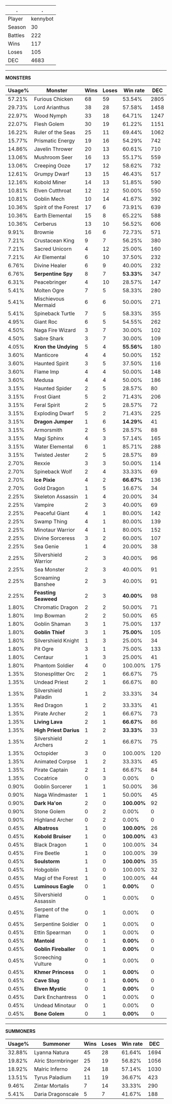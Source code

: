 .|.
|-|-
Player|kennybot
Season|30
Battles|222
Wins|117
Loses|105
DEC|4683

---
**MONSTERS**

Usage%|Monster|Wins|Loses|Win rate|DEC|
-|-|-|-|-|-|
57.21%|Furious Chicken|68|59|53.54%|2805|
29.73%|Lord Arianthus|38|28|57.58%|1458|
22.97%|Wood Nymph|33|18|64.71%|1247|
22.07%|Flesh Golem|30|19|61.22%|1151|
16.22%|Ruler of the Seas|25|11|69.44%|1062|
15.77%|Prismatic Energy|19|16|54.29%|742|
14.86%|Javelin Thrower|20|13|60.61%|710|
13.06%|Mushroom Seer|16|13|55.17%|559|
13.06%|Creeping Ooze|17|12|58.62%|732|
12.61%|Grumpy Dwarf|13|15|46.43%|517|
12.16%|Kobold Miner|14|13|51.85%|590|
10.81%|Elven Cutthroat|12|12|50.00%|550|
10.81%|Goblin Mech|10|14|41.67%|392|
10.36%|Spirit of the Forest|17|6|73.91%|639|
10.36%|Earth Elemental|15|8|65.22%|588|
10.36%|Cerberus|13|10|56.52%|606|
9.91%|Brownie|16|6|72.73%|571|
7.21%|Crustacean King|9|7|56.25%|380|
7.21%|Sacred Unicorn|4|12|25.00%|160|
7.21%|Air Elemental|6|10|37.50%|232|
6.76%|Divine Healer|6|9|40.00%|232|
6.76%|**Serpentine Spy**|8|7|**53.33%**|347|
6.31%|Peacebringer|4|10|28.57%|147|
5.41%|Molten Ogre|7|5|58.33%|280|
5.41%|Mischievous Mermaid|6|6|50.00%|271|
5.41%|Spineback Turtle|7|5|58.33%|355|
4.95%|Giant Roc|6|5|54.55%|262|
4.50%|Naga Fire Wizard|3|7|30.00%|102|
4.50%|Sabre Shark|3|7|30.00%|109|
4.05%|**Kron the Undying**|5|4|**55.56%**|180|
3.60%|Manticore|4|4|50.00%|152|
3.60%|Haunted Spirit|3|5|37.50%|116|
3.60%|Flame Imp|4|4|50.00%|148|
3.60%|Medusa|4|4|50.00%|186|
3.15%|Haunted Spider|2|5|28.57%|80|
3.15%|Frost Giant|5|2|71.43%|206|
3.15%|Feral Spirit|2|5|28.57%|72|
3.15%|Exploding Dwarf|5|2|71.43%|225|
3.15%|**Dragon Jumper**|1|6|**14.29%**|41|
3.15%|Armorsmith|2|5|28.57%|88|
3.15%|Magi Sphinx|4|3|57.14%|165|
3.15%|Water Elemental|6|1|85.71%|288|
3.15%|Twisted Jester|2|5|28.57%|89|
2.70%|Rexxie|3|3|50.00%|114|
2.70%|Spineback Wolf|2|4|33.33%|69|
2.70%|**Ice Pixie**|4|2|**66.67%**|136|
2.70%|Gold Dragon|1|5|16.67%|34|
2.25%|Skeleton Assassin|1|4|20.00%|34|
2.25%|Vampire|2|3|40.00%|69|
2.25%|Peaceful Giant|4|1|80.00%|142|
2.25%|Swamp Thing|4|1|80.00%|139|
2.25%|Minotaur Warrior|4|1|80.00%|152|
2.25%|Divine Sorceress|3|2|60.00%|107|
2.25%|Sea Genie|1|4|20.00%|38|
2.25%|Silvershield Warrior|2|3|40.00%|96|
2.25%|Sea Monster|2|3|40.00%|91|
2.25%|Screaming Banshee|2|3|40.00%|91|
2.25%|**Feasting Seaweed**|2|3|**40.00%**|98|
1.80%|Chromatic Dragon|2|2|50.00%|71|
1.80%|Imp Bowman|2|2|50.00%|65|
1.80%|Goblin Shaman|3|1|75.00%|137|
1.80%|**Goblin Thief**|3|1|**75.00%**|105|
1.80%|Silvershield Knight|1|3|25.00%|34|
1.80%|Pit Ogre|3|1|75.00%|133|
1.80%|Centaur|1|3|25.00%|41|
1.80%|Phantom Soldier|4|0|100.00%|175|
1.35%|Stonesplitter Orc|2|1|66.67%|75|
1.35%|Undead Priest|2|1|66.67%|80|
1.35%|Silvershield Paladin|1|2|33.33%|34|
1.35%|Red Dragon|1|2|33.33%|41|
1.35%|Pirate Archer|2|1|66.67%|73|
1.35%|**Living Lava**|2|1|**66.67%**|86|
1.35%|**High Priest Darius**|1|2|**33.33%**|33|
1.35%|Silvershield Archers|2|1|66.67%|75|
1.35%|Octopider|3|0|100.00%|120|
1.35%|Animated Corpse|1|2|33.33%|45|
1.35%|Pirate Captain|2|1|66.67%|84|
1.35%|Cocatrice|0|3|0.00%|0|
0.90%|Goblin Sorcerer|1|1|50.00%|36|
0.90%|Naga Windmaster|1|1|50.00%|45|
0.90%|**Dark Ha'on**|2|0|**100.00%**|92|
0.90%|Stone Golem|0|2|0.00%|0|
0.90%|Highland Archer|0|2|0.00%|0|
0.45%|**Albatross**|1|0|**100.00%**|26|
0.45%|**Kobold Bruiser**|1|0|**100.00%**|43|
0.45%|Black Dragon|1|0|100.00%|34|
0.45%|Fire Beetle|1|0|100.00%|39|
0.45%|**Soulstorm**|1|0|**100.00%**|35|
0.45%|Hobgoblin|1|0|100.00%|32|
0.45%|Magi of the Forest|1|0|100.00%|44|
0.45%|**Luminous Eagle**|0|1|**0.00%**|0|
0.45%|Silvershield Assassin|0|1|0.00%|0|
0.45%|Serpent of the Flame|0|1|0.00%|0|
0.45%|Serpentine Soldier|0|1|0.00%|0|
0.45%|Ettin Spearman|0|1|0.00%|0|
0.45%|**Mantoid**|0|1|**0.00%**|0|
0.45%|**Goblin Fireballer**|0|1|**0.00%**|0|
0.45%|Screeching Vulture|0|1|0.00%|0|
0.45%|**Khmer Princess**|0|1|**0.00%**|0|
0.45%|**Cave Slug**|0|1|**0.00%**|0|
0.45%|**Elven Mystic**|0|1|**0.00%**|0|
0.45%|Dark Enchantress|0|1|0.00%|0|
0.45%|Undead Minotaur|0|1|0.00%|0|
0.45%|**Bone Golem**|0|1|**0.00%**|0|

---
**SUMMONERS**

Usage%|Summoner|Wins|Loses|Win rate|DEC|
-|-|-|-|-|-|
32.88%|Lyanna Natura|45|28|61.64%|1694|
19.82%|Alric Stormbringer|25|19|56.82%|1056|
18.92%|Malric Inferno|24|18|57.14%|1030|
13.51%|Tyrus Paladium|11|19|36.67%|423|
9.46%|Zintar Mortalis|7|14|33.33%|290|
5.41%|Daria Dragonscale|5|7|41.67%|188|
